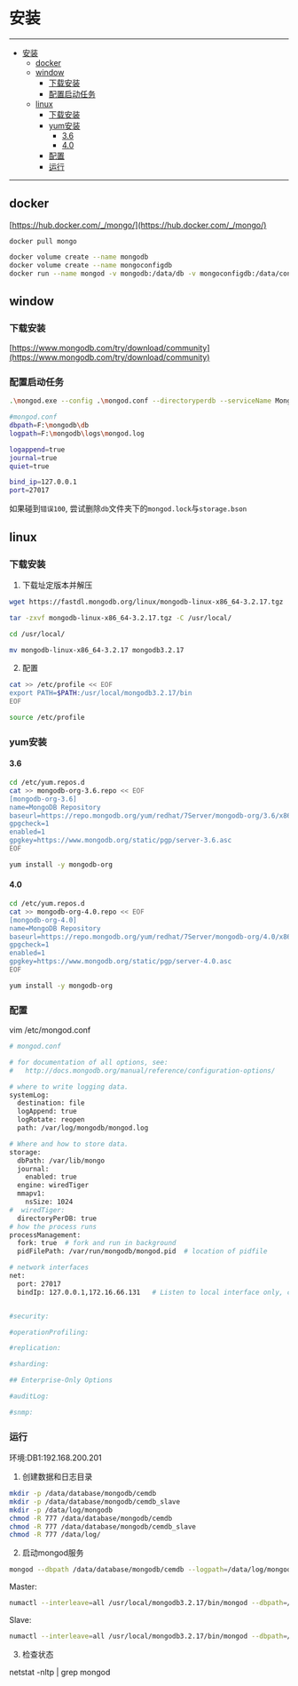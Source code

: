 # 安装

------

- [安装](#安装)
  - [docker](#docker)
  - [window](#window)
    - [下载安装](#下载安装)
    - [配置启动任务](#配置启动任务)
  - [linux](#linux)
    - [下载安装](#下载安装-1)
    - [yum安装](#yum安装)
      - [3.6](#36)
      - [4.0](#40)
    - [配置](#配置)
    - [运行](#运行)

------

## docker

[https://hub.docker.com/_/mongo/](https://hub.docker.com/_/mongo/)

`docker pull mongo`

```sh
docker volume create --name mongodb
docker volume create --name mongoconfigdb
docker run --name mongod -v mongodb:/data/db -v mongoconfigdb:/data/configdb -p 27017:27017 -d mongo
```

## window

### 下载安装

[https://www.mongodb.com/try/download/community](https://www.mongodb.com/try/download/community)

### 配置启动任务

```sh
.\mongod.exe --config .\mongod.conf --directoryperdb --serviceName Mongodb --install
```

```sh
#mongod.conf
dbpath=F:\mongodb\db
logpath=F:\mongodb\logs\mongod.log

logappend=true
journal=true
quiet=true

bind_ip=127.0.0.1
port=27017
```

如果碰到`错误100`, 尝试删除`db`文件夹下的`mongod.lock`与`storage.bson`

## linux

### 下载安装

1. 下载址定版本并解压

```sh
wget https://fastdl.mongodb.org/linux/mongodb-linux-x86_64-3.2.17.tgz

tar -zxvf mongodb-linux-x86_64-3.2.17.tgz -C /usr/local/

cd /usr/local/

mv mongodb-linux-x86_64-3.2.17 mongodb3.2.17
```

2. 配置

```sh
cat >> /etc/profile << EOF
export PATH=$PATH:/usr/local/mongodb3.2.17/bin
EOF

source /etc/profile
```

### yum安装

#### 3.6

```sh
cd /etc/yum.repos.d
cat >> mongodb-org-3.6.repo << EOF
[mongodb-org-3.6]
name=MongoDB Repository
baseurl=https://repo.mongodb.org/yum/redhat/7Server/mongodb-org/3.6/x86_64/
gpgcheck=1
enabled=1
gpgkey=https://www.mongodb.org/static/pgp/server-3.6.asc
EOF

yum install -y mongodb-org
```

#### 4.0

```sh
cd /etc/yum.repos.d
cat >> mongodb-org-4.0.repo << EOF
[mongodb-org-4.0]
name=MongoDB Repository
baseurl=https://repo.mongodb.org/yum/redhat/7Server/mongodb-org/4.0/x86_64/
gpgcheck=1
enabled=1
gpgkey=https://www.mongodb.org/static/pgp/server-4.0.asc
EOF

yum install -y mongodb-org
```

### 配置

vim /etc/mongod.conf

```sh
# mongod.conf

# for documentation of all options, see:
#   http://docs.mongodb.org/manual/reference/configuration-options/

# where to write logging data.
systemLog:
  destination: file
  logAppend: true
  logRotate: reopen
  path: /var/log/mongodb/mongod.log

# Where and how to store data.
storage:
  dbPath: /var/lib/mongo
  journal:
    enabled: true
  engine: wiredTiger
  mmapv1:
    nsSize: 1024
#  wiredTiger:
  directoryPerDB: true
# how the process runs
processManagement:
  fork: true  # fork and run in background
  pidFilePath: /var/run/mongodb/mongod.pid  # location of pidfile

# network interfaces
net:
  port: 27017
  bindIp: 127.0.0.1,172.16.66.131   # Listen to local interface only, comment to listen on all interfaces.


#security:

#operationProfiling:

#replication:

#sharding:

## Enterprise-Only Options

#auditLog:

#snmp:

```

### 运行

环境:DB1:192.168.200.201

1. 创建数据和日志目录

```sh
mkdir -p /data/database/mongodb/cemdb
mkdir -p /data/database/mongodb/cemdb_slave
mkdir -p /data/log/mongodb
chmod -R 777 /data/database/mongodb/cemdb
chmod -R 777 /data/database/mongodb/cemdb_slave
chmod -R 777 /data/log/
```

2. 启动mongod服务

```sh
mongod --dbpath /data/database/mongodb/cemdb --logpath=/data/log/mongodb/cemdb.log --logappend --logRotate reopen
```

Master:

```sh
numactl --interleave=all /usr/local/mongodb3.2.17/bin/mongod --dbpath=/data/database/mongodb/cemdb --logpath=/data/log/mongodb/cemdb.log --logappend --logRotate reopen --fork --directoryperdb --nssize=1024 --port=27017 --bind_ip=10.183.188.184 --storageEngine=wiredTiger --master
```

Slave:

```sh
numactl --interleave=all /usr/local/mongodb3.2.17/bin/mongod --dbpath=/data/database/mongodb/cemdb_slave --logpath=/data/log/mongodb/cemdb.log --logappend --logRotate reopen --fork --directoryperdb --nssize=1024 --port=27017 --source=10.183.188.184 --bind_ip=10.183.188.179 --storageEngine=wiredTiger --slave
```

3. 检查状态

netstat -nltp | grep mongod
